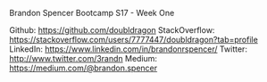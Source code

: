 Brandon Spencer
Bootcamp S17 - Week One

Github: https://github.com/doubldragon
StackOverflow: https://stackoverflow.com/users/7777447/doubldragon?tab=profile
LinkedIn: https://www.linkedin.com/in/brandonrspencer/
Twitter: http://www.twitter.com/3randn
Medium: https://medium.com/@brandon.spencer


